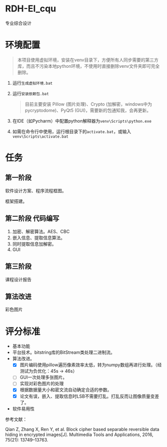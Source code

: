 # RDH-EI_cqu
专业综合设计

# 环境配置
> 本项目使用虚拟环境，安装在venv目录下，方便所有人同步需要的第三方库，而且不污染本地python环境，不使用时直接删除venv文件夹即可完全删除。
1. 运行`生成虚拟环境.bat`
2. 运行`安装依赖包.bat`
    
    > 目前主要安装 Pillow (图片处理)、Crypto (加解密，windows中为pycryptodome)、PyQt5 (GUI)，需要新的包通知我，会再更新。
3. 在IDE（如Pycharm）中配置python解释器为`venv\Scripts\python.exe`
4. 如需在命令行中使用，运行根目录下的`activate.bat`，或输入`venv\Scripts\activate.bat`

# 任务

## 第一阶段

软件设计方案、程序流程框图。

框架搭建。

## 第二阶段 代码编写

1. 加密、解密算法。AES、CBC
2. 嵌入信息、提取信息算法。
2. 同时提取信息加解密。
3. GUI

## 第三阶段

课程设计报告

## 算法改进

彩色图片


# 评分标准
- 基本功能
- 平台技术。bitstring库的BitStream类处理二进制流。
- 算法改进。
  - [x] 图片编码使用pillow遍历像素效率太低，转为numpy数组再进行处理。（经测试为负优化：45s -> 46s）
  - [ ] GUI一次处理多张图片。
  - [ ] 实现对彩色图片的处理
  - [x] 根据数据量大小和密文流自动确定合适的参数。
  - [x] 论文有误，嵌入、提取信息时LSB不需要打乱。打乱反而让图像质量变差了。
- 软件易用性

参考文献：

Qian Z, Zhang X, Ren Y, et al. Block cipher based separable reversible data hiding in encrypted images[J]. Multimedia Tools and Applications, 2016, 75(21): 13749–13763.

